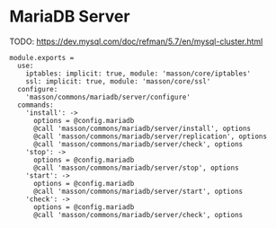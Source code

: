 
# MariaDB Server

TODO: https://dev.mysql.com/doc/refman/5.7/en/mysql-cluster.html

    module.exports =
      use:
        iptables: implicit: true, module: 'masson/core/iptables'
        ssl: implicit: true, module: 'masson/core/ssl'
      configure:
        'masson/commons/mariadb/server/configure'
      commands:
        'install': ->
          options = @config.mariadb
          @call 'masson/commons/mariadb/server/install', options
          @call 'masson/commons/mariadb/server/replication', options
          @call 'masson/commons/mariadb/server/check', options
        'stop': ->
          options = @config.mariadb
          @call 'masson/commons/mariadb/server/stop', options
        'start': ->
          options = @config.mariadb
          @call 'masson/commons/mariadb/server/start', options
        'check': ->
          options = @config.mariadb
          @call 'masson/commons/mariadb/server/check', options
